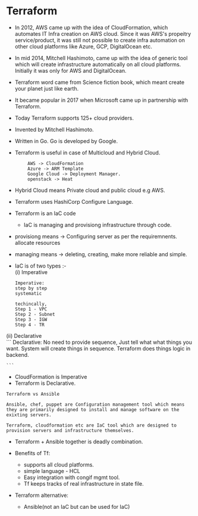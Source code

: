 # Terraform
- In 2012, AWS came up with the idea of CloudFormation, which automates IT Infra creation on AWS cloud. Since it was AWS's propeitry service/product, it was still not possible to create infra automation on other cloud platforms like Azure, GCP, DigitalOcean etc.

- In mid 2014, Mitchell Hashimoto, came up with the idea of generic tool which will create infrastructure automatically on all cloud platforms. Initially it was only for AWS and DigitalOcean.

- Terraform word came from Science fiction book, which meant create your planet just like earth.

- It became popular in 2017 when Microsoft came up in partnership with Terraform.

- Today Terraform supports 125+ cloud providers.

- Invented by Mitchell Hashimoto.
- Written in Go. Go is developed by Google.
- Terraform is useful in case of Multicloud and Hybrid Cloud.
```
        AWS -> CloudFormation   
        Azure -> ARM Template
        Google Cloud -> Deployment Manager.
        openstack -> Heat
```
- Hybrid Cloud means Private cloud and public cloud e.g AWS.
- Terraform uses HashiCorp Configure Language.

- Terraform is an IaC code
    - IaC is managing and provisiong infrastructure through code.

- provisiong means -> Configuring server as per the requiremnents. allocate resources
- managing means -> deleting, creating, make more reliable and simple.

- IaC is of two types :- </br>
(i) Imperative </br>
    ```
    Imperative:
    step by step
    systematic

    techincally,
    Step 1 - VPC
    Step 2 - Subnet
    Step 3 - IGW
    Step 4 - TR
    ```
(ii) Declarative </br>
    ```
    Declarative:
    No need to provide sequence,
    Just tell what what things you want. System will create things in sequence. Terraform does things logic in backend.

    ```


- CloudFormation is Imperative
- Terraform is Declarative.

```
Terraform vs Ansible

Ansible, chef, puppet are Configuration management tool which means they are primarily designed to install and manage software on the exixting servers.

Terraform, cloudformation etc are IaC tool which are designed to provision servers and infrastructure themselves.
```

- Terraform + Ansible together is deadly combination.

- Benefits of Tf:
    -  supports all cloud platforms.
    - simple language - HCL
    - Easy integration with congif mgmt tool.
    - Tf keeps tracks of real infrastructure in state file.

- Terraform alternative:
    - Ansible(not an IaC but can be used for IaC)


